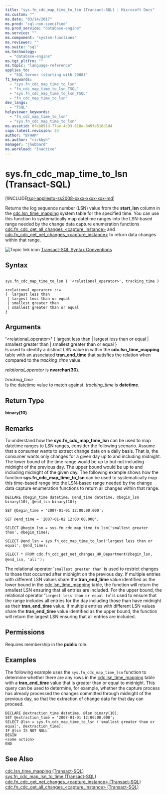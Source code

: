 ```yaml
---
title: "sys.fn_cdc_map_time_to_lsn (Transact-SQL) | Microsoft Docs"
ms.custom: ""
ms.date: "03/14/2017"
ms.prod: "sql-non-specified"
ms.prod_service: "database-engine"
ms.service: ""
ms.component: "system-functions"
ms.reviewer: ""
ms.suite: "sql"
ms.technology: 
  - "database-engine"
ms.tgt_pltfrm: ""
ms.topic: "language-reference"
applies_to: 
  - "SQL Server (starting with 2008)"
f1_keywords: 
  - "sys.fn_cdc_map_time_to_lsn"
  - "fn_cdc_map_time_to_lsn_TSQL"
  - "sys.fn_cdc_map_time_to_lsn_TSQL"
  - "fn_cdc_map_time_to_lsn"
dev_langs: 
  - "TSQL"
helpviewer_keywords: 
  - "fn_cdc_map_time_to_lsn"
  - "sys.fn_cdc_map_time_to_lsn"
ms.assetid: 6feb051d-77ae-4c93-818a-849fe518d1d4
caps.latest.revision: 23
author: "BYHAM"
ms.author: "rickbyh"
manager: "jhubbard"
ms.workload: "Inactive"
---
```

# sys.fn_cdc_map_time_to_lsn (Transact-SQL)
[!INCLUDE[tsql-appliesto-ss2008-xxxx-xxxx-xxx-md](../../includes/tsql-appliesto-ss2008-xxxx-xxxx-xxx-md.md)]

  Returns the log sequence number (LSN) value from the **start_lsn** column in the [cdc.lsn_time_mapping](../../relational-databases/system-tables/cdc-lsn-time-mapping-transact-sql.md) system table for the specified time. You can use this function to systematically map datetime ranges into the LSN-based range needed by the change data capture enumeration functions [cdc.fn_cdc_get_all_changes_<capture_instance>](../../relational-databases/system-functions/cdc-fn-cdc-get-all-changes-capture-instance-transact-sql.md) and [cdc.fn_cdc_get_net_changes_<capture_instance>](../../relational-databases/system-functions/cdc-fn-cdc-get-net-changes-capture-instance-transact-sql.md) to return data changes within that range.  
  
 ![Topic link icon](../../database-engine/configure-windows/media/topic-link.gif "Topic link icon") [Transact-SQL Syntax Conventions](../../t-sql/language-elements/transact-sql-syntax-conventions-transact-sql.md)  
  
## Syntax  
  
```  
  
sys.fn_cdc_map_time_to_lsn ( '<relational_operator>', tracking_time )  
  
<relational_operator> ::=  
{  largest less than  
 | largest less than or equal  
 | smallest greater than  
 | smallest greater than or equal  
}  
```  
  
## Arguments  
 **'**<relational_operator>**'** { largest less than | largest less than or equal | smallest greater than | smallest greater than or equal }  
 Is used to identify a distinct LSN value in within the **cdc.lsn_time_mapping** table with an associated **tran_end_time** that satisfies the relation when compared to the *tracking_time* value.  
  
 *relational_operator* is **nvarchar(30)**.  
  
 *tracking_time*  
 Is the datetime value to match against. *tracking_time* is **datetime**.  
  
## Return Type  
 **binary(10)**  
  
## Remarks  
 To understand how the **sys.fn_cdc_map_time_lsn** can be used to map datetime ranges to LSN ranges, consider the following scenario. Assume that a consumer wants to extract change data on a daily basis. That is, the consumer wants only changes for a given day up to and including midnight. The lower bound of the time range would be up to but not including midnight of the previous day. The upper bound would be up to and including midnight of the given day. The following example shows how the function **sys.fn_cdc_map_time_to_lsn** can be used to systematically map this time-based range into the LSN-based range needed by the change data capture enumeration functions to return all changes within that range.  
  
 `DECLARE @begin_time datetime, @end_time datetime, @begin_lsn binary(10), @end_lsn binary(10);`  
  
 `SET @begin_time = '2007-01-01 12:00:00.000';`  
  
 `SET @end_time = '2007-01-02 12:00:00.000';`  
  
 `SELECT @begin_lsn = sys.fn_cdc_map_time_to_lsn('smallest greater than', @begin_time);`  
  
 `SELECT @end_lsn = sys.fn_cdc_map_time_to_lsn('largest less than or equal', @end_time);`  
  
 `SELECT * FROM cdc.fn_cdc_get_net_changes_HR_Department(@begin_lsn, @end_lsn, 'all` `');`  
  
 The relational operator '`smallest greater than`' is used to restrict changes to those that occurred after midnight on the previous day. If multiple entries with different LSN values share the **tran_end_time** value identified as the lower bound in the [cdc.lsn_time_mapping](../../relational-databases/system-tables/cdc-lsn-time-mapping-transact-sql.md) table, the function will return the smallest LSN ensuring that all entries are included. For the upper bound, the relational operator ‘`largest less than or equal to`’ is used to ensure that the range includes all entries for the day including those than have midnight as their **tran_end_time** value. If multiple entries with different LSN values share the **tran_end_time** value identified as the upper bound, the function will return the largest LSN ensuring that all entries are included.  
  
## Permissions  
 Requires membership in the **public** role.  
  
## Examples  
 The following example uses the `sys.fn_cdc_map_time_lsn` function to determine whether there are any rows in the [cdc.lsn_time_mapping](../../relational-databases/system-tables/cdc-lsn-time-mapping-transact-sql.md) table with a **tran_end_time** value that is greater than or equal to midnight. This query can be used to determine, for example, whether the capture process has already processed the changes committed through midnight of the previous day, so that the extraction of change data for that day can proceed.  
  
```  
DECLARE @extraction_time datetime, @lsn binary(10);  
SET @extraction_time = '2007-01-01 12:00:00.000';  
SELECT @lsn = sys.fn_cdc_map_time_to_lsn ('smallest greater than or equal', @extraction_time);  
IF @lsn IS NOT NULL  
BEGIN  
<some action>  
END  
```  
  
## See Also  
 [cdc.lsn_time_mapping &#40;Transact-SQL&#41;](../../relational-databases/system-tables/cdc-lsn-time-mapping-transact-sql.md)   
 [sys.fn_cdc_map_lsn_to_time &#40;Transact-SQL&#41;](../../relational-databases/system-functions/sys-fn-cdc-map-lsn-to-time-transact-sql.md)   
 [cdc.fn_cdc_get_net_changes_&#60;capture_instance&#62; &#40;Transact-SQL&#41;](../../relational-databases/system-functions/cdc-fn-cdc-get-net-changes-capture-instance-transact-sql.md)   
 [cdc.fn_cdc_get_all_changes_&#60;capture_instance&#62;  &#40;Transact-SQL&#41;](../../relational-databases/system-functions/cdc-fn-cdc-get-all-changes-capture-instance-transact-sql.md)  
  
  
